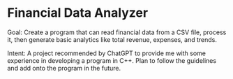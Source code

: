 # Financial Data Analyzer
Goal: Create a program that can read financial data from a CSV file, process it, then generate basic analytics like total revenue, expenses, and trends.

Intent: A project recommended by ChatGPT to provide me with some experience in developing a program in C++. Plan to follow the guidelines and add onto the program in the future.
